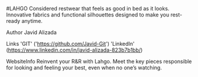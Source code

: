 #LAHGO Considered restwear that feels as good in bed as it looks. Innovative fabrics and functional silhouettes designed to make you rest-ready anytime.

Author Javid Alizada

Links 'GIT' ('https://github.com/Javid-Git') 'LinkedIn' (https://www.linkedin.com/in/javid-alizada-823b7b1bb/)

WebsiteInfo Reinvent your R&R with Lahgo. Meet the key pieces responsible for looking and feeling your best, even when no one’s watching.
